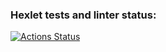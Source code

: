 ### Hexlet tests and linter status:
[![Actions Status](https://github.com/Tivka8901/python-project-49/actions/workflows/hexlet-check.yml/badge.svg)](https://github.com/Tivka8901/python-project-49/actions)